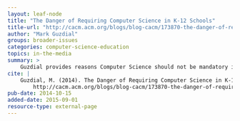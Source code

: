 ```yaml
---
layout: leaf-node
title: "The Danger of Requiring Computer Science in K-12 Schools"
title-url: "http://cacm.acm.org/blogs/blog-cacm/173870-the-danger-of-requiring-computer-science-in-k-12-schools/fulltext"
author: "Mark Guzdial"
groups: broader-issues
categories: computer-science-education
topics: in-the-media
summary: >
    Guzdial provides reasons Computer Science should not be mandatory in K-6 schools and approached more rationally in 7-12 schools.  The article has many supporting links and could be considered a starting point for K-12 CS research.
cite: |
    Guzdial, M. (2014). The Danger of Requiring Computer Science in K-12 Schools.  BLOG@CACM. Retrieved from:
        http://cacm.acm.org/blogs/blog-cacm/173870-the-danger-of-requiring-computer-science-in-k-12-schools/fulltext
pub-date: 2014-10-15
added-date: 2015-09-01
resource-type: external-page
---
```

